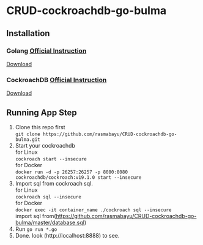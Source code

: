 # CRUD-cockroachdb-go-bulma

## Installation
### Golang [Official Instruction](https://golang.org/doc/install)
[Download](https://golang.org/dl/)
### CockroachDB [Official Instruction](https://www.cockroachlabs.com/docs/stable/install-cockroachdb.html)
[Download](https://www.cockroachlabs.com/get-cockroachdb/)

## Running App Step
1. Clone this repo first  
`git clone https://github.com/rasmabayu/CRUD-cockroachdb-go-bulma.git`
2. Start your cockroachdb  
for Linux  
`cockroach start --insecure`  
for Docker  
`docker run -d -p 26257:26257 -p 8080:8080 cockroachdb/cockroach:v19.1.0 start --insecure`
3. Import sql from cockroach sql.  
for Linux  
`cockroach sql --insecure`  
for Docker  
`docker exec -it container_name ./cockroach sql --insecure`  
import sql from(https://github.com/rasmabayu/CRUD-cockroachdb-go-bulma/master/database.sql)
4. Run `go run *.go`
5. Done. look (http://localhost:8888) to see.
